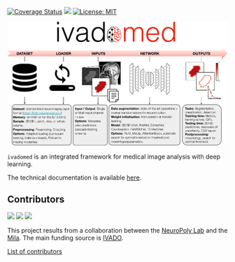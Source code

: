 [![Coverage Status](https://coveralls.io/repos/github/ivadomed/ivadomed/badge.svg?branch=master)](https://coveralls.io/github/ivadomed/ivadomed?branch=master)
![](https://github.com/neuropoly/ivadomed/workflows/Python%20package/badge.svg)
[![License: MIT](https://img.shields.io/badge/License-MIT-yellow.svg)](LICENSE.md)

![ivadomed Overview](images/overview_title.png)

`ivadomed` is an integrated framework for medical image analysis with deep learning.

The technical documentation is available [here](https://ivadomed.org).

## Contributors
<p float="left">
  <img src="https://github.com/ivadomed/ivadomed/raw/master/images/neuropoly_logo.png" height="80" />
  <img src="https://github.com/ivadomed/ivadomed/raw/master/images/mila_logo.png" height="80" />
  <img src="https://github.com/ivadomed/ivadomed/raw/master/images/ivado_logo.png" height="80" />
</p>

This project results from a collaboration between the [NeuroPoly Lab](https://www.neuro.polymtl.ca/)
and the [Mila](https://mila.quebec/en/). The main funding source is [IVADO](https://ivado.ca/en/).

[List of contributors](https://github.com/neuropoly/ivadomed/graphs/contributors)
